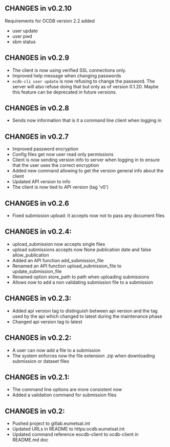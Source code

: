 ## CHANGES in v0.2.10

Requirements for OCDB version 2.2 added
- user update
- user pwd
- sbm status  
  
## CHANGES in v0.2.9

- The client is now using verified SSL connections only.
- Improved help message when changing passwords
- `ocdb-cli user update` is now refusing to change the password. The server will also refuse doing that but only as of
  version 0.1.20. Maybe this feature can be deprecated in future versions.

## CHANGES in v0.2.8

- Sends now information that is it a command line client when logging in 

## CHANGES in v0.2.7

- Improved password encryption
- Config files get now user read only permissions 
- Client is now sending version info to server when logging in to ensure
  that the user uses the correct encryption
- Added new command allowing to get the version general info about the client
- Updated API version to info
- The client is now tied to API version (tag 'v0')

## CHANGES in v0.2.6

- Fixed submission upload: It accepts now not to pass any document files

## CHANGES in v0.2.4:

- upload_submission now accepts single files
- upload submissions accepts now None publication date and false allow_publication
- Added an API function add_submission_file
- Renamed an API function upload_submission_file to update_submission_file
- Renamed option store_path to path when uploading submissions
- Allows now to add a non validating submission file to a submission

## CHANGES in v0.2.3:

- Added api version tag to distinguish between api version and the
  tag used by the api which changed to latest during the maintenance 
  phase
- Changed api version tag to latest

## CHANGES in v0.2.2:

- A user can now add a file to a submission
- The system enforces now the file extension .zip when downloading
  submission or dataset files

## CHANGES in v0.2.1:

- The command line options are more consistent now
- Added a validation command for submission files


## CHANGES in v0.2:

- Pushed project to gitlab.eumetsat.int
- Updated URLs in README to https:ocdb.eumetsat.int
- Updated command reference eocdb-client to ocdb-client in README.md doc